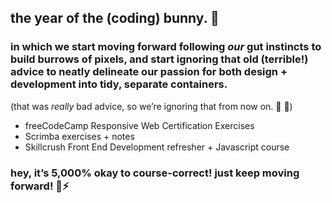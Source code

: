## the year of the (coding) bunny. 🐰

### in which we start moving forward following *our* gut instincts to build burrows of pixels, and start ignoring that old (terrible!) advice to neatly delineate our passion for both design + development into tidy, separate containers.

(that was *really* bad advice, so we’re ignoring that from now on. 🥕 🧡)

- freeCodeCamp Responsive Web Certification Exercises
- Scrimba exercises + notes
- Skillcrush Front End Development refresher + Javascript course

### hey, it’s 5,000% okay to course-correct! just keep moving forward! 🐇⚡